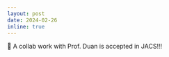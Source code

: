 ```yaml
---
layout: post
date: 2024-02-26 
inline: true
---
```


:memo: A collab work with Prof. Duan is accepted in JACS!!!